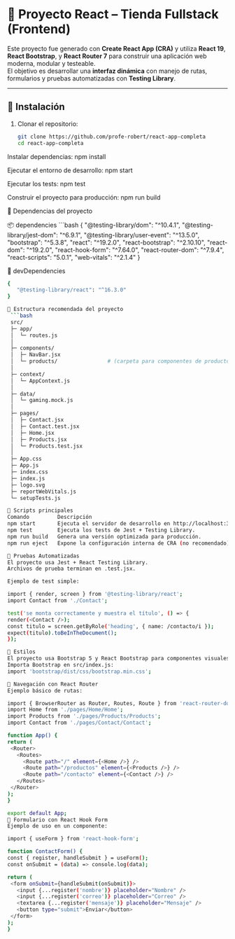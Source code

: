 # 🧩 Proyecto React – Tienda Fullstack (Frontend)

Este proyecto fue generado con **Create React App (CRA)** y utiliza **React 19**, **React Bootstrap**, y **React Router 7** para construir una aplicación web moderna, modular y testeable.  
El objetivo es desarrollar una **interfaz dinámica** con manejo de rutas, formularios y pruebas automatizadas con **Testing Library**.

---

## 🚀 Instalación

1. Clonar el repositorio:
   ```bash
   git clone https://github.com/profe-robert/react-app-completa
   cd react-app-completa

Instalar dependencias:
npm install

Ejecutar el entorno de desarrollo:
npm start

Ejecutar los tests:
npm test

Construir el proyecto para producción:
npm run build

🧠 Dependencias del proyecto

📦 dependencies
    ```bash
    {
    "@testing-library/dom": "^10.4.1",
    "@testing-library/jest-dom": "^6.9.1",
    "@testing-library/user-event": "^13.5.0",
    "bootstrap": "^5.3.8",
    "react": "^19.2.0",
    "react-bootstrap": "^2.10.10",
    "react-dom": "^19.2.0",
    "react-hook-form": "^7.64.0",
    "react-router-dom": "^7.9.4",
    "react-scripts": "5.0.1",
    "web-vitals": "^2.1.4"
    }

🧪 devDependencies
   ```bash
   {
      "@testing-library/react": "^16.3.0"
   }

🧩 Estructura recomendada del proyecto
    ```bash
    src/
    ├─ app/
    │  └─ routes.js
    │
    ├─ components/
    │  ├─ NavBar.jsx
    │  └─ products/                # (carpeta para componentes de productos)
    │
    ├─ context/
    │  └─ AppContext.js
    │
    ├─ data/
    │  └─ gaming.mock.js
    │
    ├─ pages/
    │  ├─ Contact.jsx
    │  ├─ Contact.test.jsx
    │  ├─ Home.jsx
    │  ├─ Products.jsx
    │  └─ Products.test.jsx
    │
    ├─ App.css
    ├─ App.js
    ├─ index.css
    ├─ index.js
    ├─ logo.svg
    ├─ reportWebVitals.js
    └─ setupTests.js

🧰 Scripts principales
Comando	        Descripción
npm start	    Ejecuta el servidor de desarrollo en http://localhost:3000/.
npm test	    Ejecuta los tests de Jest + Testing Library.
npm run build	Genera una versión optimizada para producción.
npm run eject	Expone la configuración interna de CRA (no recomendado).

🧪 Pruebas Automatizadas
El proyecto usa Jest + React Testing Library.
Archivos de prueba terminan en .test.jsx.

Ejemplo de test simple:

import { render, screen } from '@testing-library/react';
import Contact from './Contact';

test('se monta correctamente y muestra el título', () => {
  render(<Contact />);
  const titulo = screen.getByRole('heading', { name: /contacto/i });
  expect(titulo).toBeInTheDocument();
});

🎨 Estilos
El proyecto usa Bootstrap 5 y React Bootstrap para componentes visuales.
Importa Bootstrap en src/index.js:
import 'bootstrap/dist/css/bootstrap.min.css';

🧩 Navegación con React Router
Ejemplo básico de rutas:

import { BrowserRouter as Router, Routes, Route } from 'react-router-dom';
import Home from './pages/Home/Home';
import Products from './pages/Products/Products';
import Contact from './pages/Contact/Contact';

function App() {
  return (
    <Router>
      <Routes>
        <Route path="/" element={<Home />} />
        <Route path="/productos" element={<Products />} />
        <Route path="/contacto" element={<Contact />} />
      </Routes>
    </Router>
  );
}

export default App;
🧩 Formulario con React Hook Form
Ejemplo de uso en un componente:

import { useForm } from 'react-hook-form';

function ContactForm() {
  const { register, handleSubmit } = useForm();
  const onSubmit = (data) => console.log(data);

  return (
    <form onSubmit={handleSubmit(onSubmit)}>
      <input {...register('nombre')} placeholder="Nombre" />
      <input {...register('correo')} placeholder="Correo" />
      <textarea {...register('mensaje')} placeholder="Mensaje" />
      <button type="submit">Enviar</button>
    </form>
  );
}
